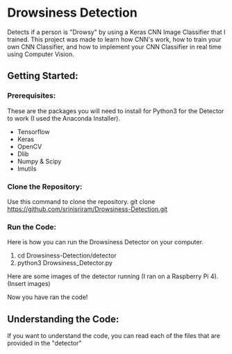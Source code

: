 # Drowsiness Detection
Detects if a person is "Drowsy" by using a Keras CNN Image Classifier that I trained. This project was made to learn how CNN's work, how to train your own CNN Classifier, and how to implement your CNN Classifier in real time using Computer Vision.

## Getting Started:

### Prerequisites:
These are the packages you will need to install for Python3 for the Detector to work (I used the Anaconda Installer).
- Tensorflow
- Keras
- OpenCV
- Dlib
- Numpy & Scipy
- Imutils

### Clone the Repository:
Use this command to clone the repository.
git clone https://github.com/srinisriram/Drowsiness-Detection.git

### Run the Code:
Here is how you can run the Drowsiness Detector on your computer.
1. cd Drowsiness-Detection/detector
2. python3 Drowsiness_Detector.py

Here are some images of the detector running (I ran on a Raspberry Pi 4).
(Insert images)

Now you have ran the code!


## Understanding the Code:

If you want to understand the code, you can read each of the files that are provided in the "detector"
